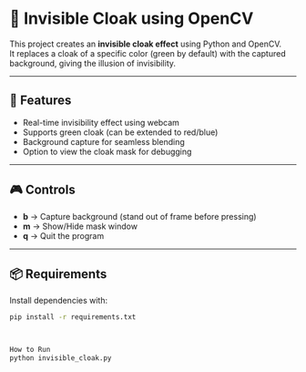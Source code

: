 # 🧙 Invisible Cloak using OpenCV

This project creates an **invisible cloak effect** using Python and OpenCV.  
It replaces a cloak of a specific color (green by default) with the captured background, giving the illusion of invisibility.

---

## 🚀 Features
- Real-time invisibility effect using webcam
- Supports green cloak (can be extended to red/blue)
- Background capture for seamless blending
- Option to view the cloak mask for debugging

---

## 🎮 Controls
- **b** → Capture background (stand out of frame before pressing)  
- **m** → Show/Hide mask window  
- **q** → Quit the program  

---

## 📦 Requirements
Install dependencies with:
```bash
pip install -r requirements.txt



How to Run
python invisible_cloak.py
